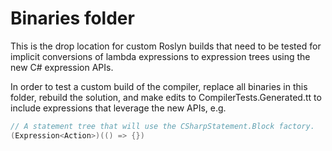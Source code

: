 # Binaries folder

This is the drop location for custom Roslyn builds that need to be tested for implicit conversions of lambda expressions to expression trees using the new C# expression APIs.

In order to test a custom build of the compiler, replace all binaries in this folder, rebuild the solution, and make edits to CompilerTests.Generated.tt to include expressions that leverage the new APIs, e.g.

```csharp
// A statement tree that will use the CSharpStatement.Block factory.
(Expression<Action>)(() => {})
```